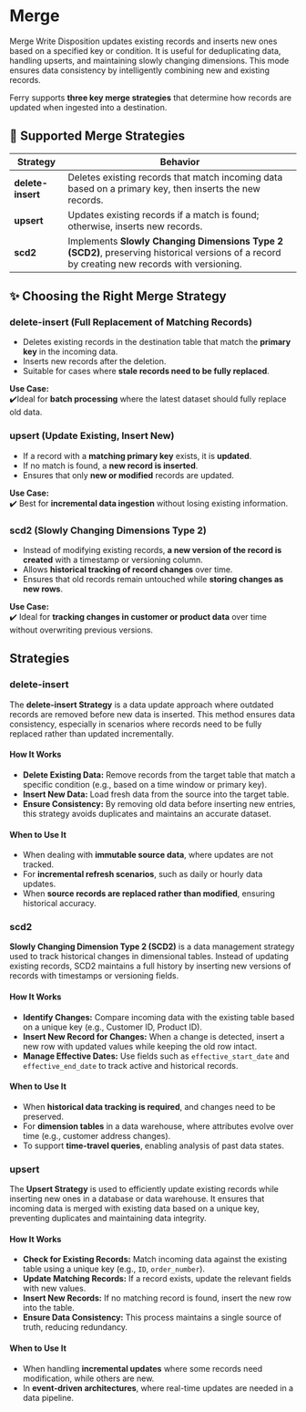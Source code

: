 # Merge
Merge Write Disposition updates existing records and inserts new ones based on a specified key or condition. 
It is useful for deduplicating data, handling upserts, and maintaining slowly changing dimensions. 
This mode ensures data consistency by intelligently combining new and existing records.

Ferry supports **three key merge strategies** that determine how records are updated when ingested into a destination.

## 📌 Supported Merge Strategies

| Strategy          | Behavior |
|------------------|----------|
| **delete-insert** | Deletes existing records that match incoming data based on a primary key, then inserts the new records. |
| **upsert**        | Updates existing records if a match is found; otherwise, inserts new records. |
| **scd2**         | Implements **Slowly Changing Dimensions Type 2 (SCD2)**, preserving historical versions of a record by creating new records with versioning. |


## ✨ Choosing the Right Merge Strategy

### **delete-insert** (Full Replacement of Matching Records)
- Deletes existing records in the destination table that match the **primary key** in the incoming data.
- Inserts new records after the deletion.
- Suitable for cases where **stale records need to be fully replaced**.

**Use Case:**  
✔️Ideal for **batch processing** where the latest dataset should fully replace old data.

### **upsert** (Update Existing, Insert New)
- If a record with a **matching primary key** exists, it is **updated**.  
- If no match is found, a **new record is inserted**.  
- Ensures that only **new or modified** records are updated.

**Use Case:**  
✔️ Best for **incremental data ingestion** without losing existing information.  

### **scd2** (Slowly Changing Dimensions Type 2)
- Instead of modifying existing records, **a new version of the record is created** with a timestamp or versioning column.  
- Allows **historical tracking of record changes** over time.  
- Ensures that old records remain untouched while **storing changes as new rows**.

**Use Case:**  
✔️ Ideal for **tracking changes in customer or product data** over time without overwriting previous versions.  

## Strategies
### delete-insert
The **delete-insert Strategy** is a data update approach where outdated records are removed before new data is inserted. This method ensures data consistency, especially in scenarios where records need to be fully replaced rather than updated incrementally.

#### How It Works
- **Delete Existing Data:** Remove records from the target table that match a specific condition (e.g., based on a time window or primary key).
- **Insert New Data:** Load fresh data from the source into the target table.
- **Ensure Consistency:** By removing old data before inserting new entries, this strategy avoids duplicates and maintains an accurate dataset.

#### When to Use It
- When dealing with **immutable source data**, where updates are not tracked.
- For **incremental refresh scenarios**, such as daily or hourly data updates.
- When **source records are replaced rather than modified**, ensuring historical accuracy.

### scd2
**Slowly Changing Dimension Type 2 (SCD2)** is a data management strategy used to track historical changes in dimensional tables. Instead of updating existing records, SCD2 maintains a full history by inserting new versions of records with timestamps or versioning fields.

#### How It Works
- **Identify Changes:** Compare incoming data with the existing table based on a unique key (e.g., Customer ID, Product ID).
- **Insert New Record for Changes:** When a change is detected, insert a new row with updated values while keeping the old row intact.
- **Manage Effective Dates:** Use fields such as `effective_start_date` and `effective_end_date` to track active and historical records.


#### When to Use It
- When **historical data tracking is required**, and changes need to be preserved.
- For **dimension tables** in a data warehouse, where attributes evolve over time (e.g., customer address changes).
- To support **time-travel queries**, enabling analysis of past data states.

### upsert
The **Upsert Strategy** is used to efficiently update existing records while inserting new ones in a database or data warehouse. It ensures that incoming data is merged with existing data based on a unique key, preventing duplicates and maintaining data integrity.

#### How It Works
- **Check for Existing Records:** Match incoming data against the existing table using a unique key (e.g., `ID`, `order_number`).
- **Update Matching Records:** If a record exists, update the relevant fields with new values.
- **Insert New Records:** If no matching record is found, insert the new row into the table.
- **Ensure Data Consistency:** This process maintains a single source of truth, reducing redundancy.

#### When to Use It
- When handling **incremental updates** where some records need modification, while others are new.
- In **event-driven architectures**, where real-time updates are needed in a data pipeline.
